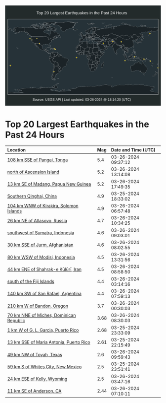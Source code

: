 ![Map](./map.png)

# Top 20 Largest Earthquakes in the Past 24 Hours

| Location | Mag | Date and Time (UTC) |
|:---|:---|:---|
| [108 km SSE of Pangai, Tonga](https://earthquake.usgs.gov/earthquakes/eventpage/us7000m826) | 5.4 | 03-26-2024 09:37:12 |
| [north of Ascension Island](https://earthquake.usgs.gov/earthquakes/eventpage/us7000m82w) | 5.2 | 03-26-2024 13:14:08 |
| [13 km SE of Madang, Papua New Guinea](https://earthquake.usgs.gov/earthquakes/eventpage/us7000m845) | 5.2 | 03-26-2024 17:49:35 |
| [Southern Qinghai, China](https://earthquake.usgs.gov/earthquakes/eventpage/us7000m7yh) | 4.9 | 03-25-2024 18:33:02 |
| [104 km WNW of Kirakira, Solomon Islands](https://earthquake.usgs.gov/earthquakes/eventpage/us7000m818) | 4.9 | 03-26-2024 06:57:48 |
| [26 km NE of Atlasovo, Russia](https://earthquake.usgs.gov/earthquakes/eventpage/us7000m82d) | 4.7 | 03-26-2024 10:34:25 |
| [southwest of Sumatra, Indonesia](https://earthquake.usgs.gov/earthquakes/eventpage/us7000m81y) | 4.6 | 03-26-2024 09:03:01 |
| [30 km SSE of Jurm, Afghanistan](https://earthquake.usgs.gov/earthquakes/eventpage/us7000m81m) | 4.6 | 03-26-2024 08:02:55 |
| [80 km WSW of Modisi, Indonesia](https://earthquake.usgs.gov/earthquakes/eventpage/us7000m82y) | 4.5 | 03-26-2024 13:31:56 |
| [44 km ENE of Shahrak-e Kūlūrī, Iran](https://earthquake.usgs.gov/earthquakes/eventpage/us7000m81u) | 4.5 | 03-26-2024 08:58:50 |
| [south of the Fiji Islands](https://earthquake.usgs.gov/earthquakes/eventpage/us7000m80l) | 4.4 | 03-26-2024 03:14:16 |
| [140 km SW of San Rafael, Argentina](https://earthquake.usgs.gov/earthquakes/eventpage/us7000m81k) | 4.4 | 03-26-2024 07:59:13 |
| [210 km W of Bandon, Oregon](https://earthquake.usgs.gov/earthquakes/eventpage/us7000m807) | 3.7 | 03-26-2024 00:30:03 |
| [70 km NNE of Miches, Dominican Republic](https://earthquake.usgs.gov/earthquakes/eventpage/pr2024086000) | 3.68 | 03-26-2024 08:30:03 |
| [1 km W of G. L. Garcia, Puerto Rico](https://earthquake.usgs.gov/earthquakes/eventpage/pr71443903) | 2.68 | 03-25-2024 23:33:09 |
| [13 km SSE of Maria Antonia, Puerto Rico](https://earthquake.usgs.gov/earthquakes/eventpage/pr71443878) | 2.61 | 03-25-2024 22:15:49 |
| [49 km NW of Toyah, Texas](https://earthquake.usgs.gov/earthquakes/eventpage/tx2024gabo) | 2.6 | 03-26-2024 09:59:43 |
| [59 km S of Whites City, New Mexico](https://earthquake.usgs.gov/earthquakes/eventpage/tx2024fzhm) | 2.5 | 03-25-2024 23:51:41 |
| [24 km ESE of Kelly, Wyoming](https://earthquake.usgs.gov/earthquakes/eventpage/us7000m80m) | 2.5 | 03-26-2024 03:47:16 |
| [11 km SE of Anderson, CA](https://earthquake.usgs.gov/earthquakes/eventpage/nc74024201) | 2.44 | 03-26-2024 07:10:11 |
